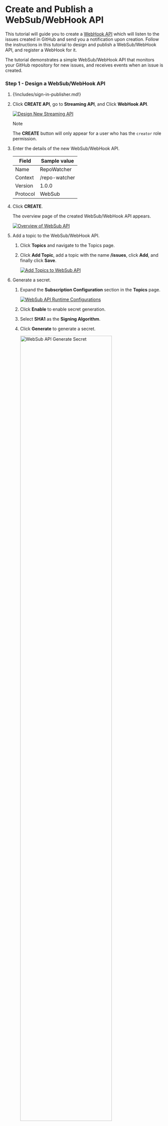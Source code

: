 # Create and Publish a WebSub/WebHook API

This tutorial will guide you to create a [WebHook API]({{base_path}}/design/create-api/create-streaming-api/create-a-websub-streaming-api) which will listen to the issues created in GitHub and send you 
a notification upon creation. Follow the instructions in this tutorial to design and publish a WebSub/WebHook API, and 
register a WebHook for it.

The tutorial demonstrates a simple WebSub/WebHook API that monitors your GitHub repository for new issues, and receives events when an issue is created.

### Step 1 - Design a WebSub/WebHook API

1.  {!includes/sign-in-publisher.md!}

2.  Click **CREATE API**, go to **Streaming API**, and Click **WebHook API**.

    [![Design New Streaming API]({{base_path}}/assets/img/design/create-api/streaming-api/design-new-streaming-api.png)]({{base_path}}/assets/img/design/create-api/streaming-api/design-new-streaming-api.png)

    <html><div class="admonition note">
      <p class="admonition-title">Note</p>
      <p>The <b>CREATE</b> button will only appear for a user who has the <code>creator</code> role permission.</p>
      </div>
    </html>

3.  Enter the details of the new WebSub/WebHook API.

     <table>
     <thead>
     <tr>
     <th><b>Field</b></th>
     <th><b>Sample value</b></th>
     </tr>
     </thead>
     <tbody>
     <tr>
     <td>Name</td>
     <td>RepoWatcher</td>
     </tr>
     <tr>
     <td>Context</td>
     <td>/repo-watcher</td>
     </tr>
     <tr>
     <td>Version</td>
     <td>1.0.0</td>
     </tr>
     <tr>
     <td>Protocol</td>
     <td>WebSub</td>
     </tr>
     </tbody>
     </table>

4.  Click **CREATE**. 

     The overview page of the created WebSub/WebHook API appears.

     [![Overview of WebSub API]({{base_path}}/assets/img/tutorials/streaming-api/websub-api-overview.png)]({{base_path}}/assets/img/tutorials/streaming-api/websub-api-overview.png)

5. Add a topic to the WebSub/WebHook API.

     1. Click **Topics** and navigate to the Topics page.

     2. Click **Add Topic**, add a topic with the name **/issues**, click **Add**, and finally click **Save**.

           [![Add Topics to WebSub API]({{base_path}}/assets/img/tutorials/streaming-api/websub-api-add-topic.png)]({{base_path}}/assets/img/tutorials/streaming-api/websub-api-add-topic.png)

6. Generate a secret.
     
      1. Expand the **Subscription Configuration** section in the **Topics** page.

           [![WebSub API Runtime Configurations]({{base_path}}/assets/img/tutorials/streaming-api/enable-secret-generation.png)]({{base_path}}/assets/img/tutorials/streaming-api/enable-secret-generation.png)

      2. Click **Enable** to enable secret generation.

      3. Select **SHA1** as the **Signing Algorithm**.
     
      4. Click **Generate** to generate a secret.

           <a href="{{base_path}}/assets/img/tutorials/streaming-api/websub-api-generate-secret.png"><img src="{{base_path}}/assets/img/tutorials/streaming-api/websub-api-generate-secret.png" width="80%" alt="WebSub API Generate Secret"></a>

      5. Copy the generated secret. 
      
           Let's refer to the generated secret as `[generated_secret]`.

      6. Click **Save**.

7. Attach business plans to the WebSub/WebHook API.

      1. Click **Portal Configurations** and click **Subscriptions** to navigate to the Business Plans page.

      2. Select **AsyncWHGold** and click on **Save**.

           <a href="{{base_path}}/assets/img/tutorials/streaming-api/websub-api-subscriptions.png"><img src="{{base_path}}/assets/img/tutorials/streaming-api/websub-api-subscriptions.png" width="80%" alt="Subscriptions of Websub API"></a>

Now, you have created and configured the WebSub API (WebHook API) successfully.

### Step 2 - Forward a Public URL

A public URL should be forwarded to `localhost:9021`, so that your local server can be accessible to the WebHook provider (GitHub). [ngrok](https://ngrok.com) can be used for this purpose.

1. Download [ngrok](https://ngrok.com/download), and start it. 

      This will forward a public URL to `localhost:9021`.

     ```sh
     ./ngrok http 9021
     ```

2. Copy the HTTP URL that is forwarded to `http://localhost:9021`, as shown in ngrok's terminal. 

      In the following example, it is `http://3b1*******c9.ngrok.io`.

     ``` string
     Forwarding                    http://3b1*******c9.ngrok.io -> http://localhost:9021
     Forwarding                    https://3b1*******c9.ngrok.io -> http://localhost:9021
     ```

### Step 3 - Add a WebHook to your GitHub Repository

<div class="admonition note">
     <p class="admonition-title">Note</p>
     <p>You can use an existing GitHub repository of yours, or create a new one for this purpose.</p>
</div>

1. Go to **Settings** of your GitHub repository.

2. Click **WebHooks**, navigate to the WebHooks page, and click **Add WebHook**.

      [![GitHub Webhooks Page]({{base_path}}/assets/img/tutorials/streaming-api/github-webhooks-page.png)]({{base_path}}/assets/img/tutorials/streaming-api/github-webhooks-page.png)

3. Configure the WebHook.

     1. Go back to the WSO2 API Publisher, click **Topics** to navigate to the Topics page, and expand the **/issues** topic. 
     
     2. Copy the **Callback URL**.

          ```string
          https://{GATEWAY_HOST}:9021/repo-watcher/1.0.0/webhooks_events_receiver_resource?topic=/issues
          ```

     3. Go back to your GitHub repository's **WebHooks** page. 
      
           Provide the following values.

          <table>
          <thead>
          <tr>
          <th><b>Field</b></th>
          <th><b>Value</b></th>
          </tr>
          </thead>
          <tbody>
          <tr>
          <td>Payload URL</td>
          <td>
          <code>http://3b1*******c9.ngrok.io/repo-watcher/1.0.0/webhooks_events_receiver_resource?topic=/issues</code>
          <p>This is obtained by replacing <code>https://{GATEWAY_HOST}:9021</code> part of the **/issues** topic's <b>Callback URL</b>, with the forwarding HTTP URL from ngrock (For example, <code>http://3b1*******c9.ngrok.io</code>). </p>
          </td>
          </tr>
          <tr>
          <td>Content type</td>
          <td>application/json</td>
          </tr>
          <tr>
          <td>Secret</td>
          <td>
          <code>`[generated_secret]`</code>
          <p>This is the secret you obtained from the <b>Subscription Configuration</b> section of the WebSub/WebHook API's <b>Topics</b>.</p>
          </td>
          </tr>
          <tr>
          <td>Which events would you like to trigger this WebHook?</td>
          <td>
          <p>Select <b>Let me select individual events</b>, and check <b>Issues</b>.</p>
          </td>
          </tr>
          </tbody>
          </table>

          [![GitHub Select Event Type]({{base_path}}/assets/img/tutorials/streaming-api/github-webhooks-select-issues.png)]({{base_path}}/assets/img/tutorials/streaming-api/github-webhooks-select-issues.png)

     3. Click **Add WebHook**.


### Step 4 - Publish the WebSub/WebHook API

1. Go to WSO2 API Publisher. 

2. Click **Lifecycle** to navigate to the API lifecycle.

3. Click **PUBLISH** to publish the API to the API Developer Portal.

4. Click **Deployments** to navigate to the Deployments page.

5. Click **Deploy New Revision**. 

6. Select **Production and Sandbox**, choose **localhost** as the VHost, and click on **Deploy**.

      <a href="{{base_path}}/assets/img/tutorials/streaming-api/streaming-api-deploy-new-revision.png"><img src="{{base_path}}/assets/img/tutorials/streaming-api/streaming-api-deploy-new-revision.png" width="80%" alt="Deploy New Revision"></a>

### Step 5 - Create a Callback URL

1. Go to [https://webhook.site.org](https://webhook.site).

2. Click **New**, leave the default values, and click **Create**. 

      A unique URL will be created for you. 

     [![Create Callback URL]({{base_path}}/assets/img/tutorials/streaming-api/websub-api-create-callback-url.png)]({{base_path}}/assets/img/tutorials/streaming-api/websub-api-create-callback-url.png)

3. Click **Copy to clipboard** which is next to **Your unique URL**.

      [![Copy Callback URL]({{base_path}}/assets/img/tutorials/streaming-api/websub-api-copy-callback-url.png)]({{base_path}}/assets/img/tutorials/streaming-api/websub-api-copy-callback-url.png)

4. URL-encode the unique URL that you copied. 

      Let's refer to the URL-encode unique URL as `[encoded_hub_callback]`.

5. Leave the webpage open as you will need to come back to it again.

### Step 6 - Invoke the WebSub/WebHook API

1. {!includes/sign-in-devportal.md!}

2. Click on the WebSub/WebHook API. 

      The API overview appears.

3. Subscribe to the API.

    1. Click **Subscriptions** to go to the Subscriptions page and click **SUBSCRIPTION & KEY GENERATION WIZARD**.
    
           This wizard takes you through the steps of creating a new application, subscribing, generating keys, and generating an access token to invoke the API. 

           <div class="admonition note">
           <p class="admonition-title">Note</p>
           <p> 
           You can use any application (e.g., JWT or OAuth) to subscribe to the API.
           </p>
           </div>

           [![Key Generation Wizard]({{base_path}}/assets/img/tutorials/streaming-api/streaming-api-key-generation-wizard.png)]({{base_path}}/assets/img/tutorials/streaming-api/streaming-api-key-generation-wizard.png)

    2. Copy the authorization token that appears, and click **FINISH**.

         [![Authorization Token]({{base_path}}/assets/img/tutorials/streaming-api/streaming-api-subscription-token.png)]({{base_path}}/assets/img/tutorials/streaming-api/streaming-api-subscription-token.png)

4. Try out the operations.

     1. Subscribe to the **/issues** topic.

          1. Subscribe the callback URL with the **/issues** topic by executing the following cURL command. Replace `[encoded_hub_callback]` and `accesstoken` with the values you have obtained.

               ``` bash
               curl -X POST 'http://localhost:8280/repo-watcher/1.0.0' -H 'Content-Type: application/x-www-form-urlencoded' -d 'hub.topic=%2Fissues' -d 'hub.callback=[encoded_hub_callback]' -d 'hub.mode=subscribe' -d 'hub.secret=newValue' -d 'hub.lease_seconds=50000000' -H 'Authorization: Bearer [accesstoken]'
               ```
     
           2. Click **Subscriptions** to go to the Subscriptions page of your application in the Developer Portal. 
     
           3. Click the WebSub API's subscription entry. This will list down the subscription that you just made.
     
           4. Go to your GitHub repo and create a new issue. This will trigger the GitHub WebHook you have created.
     
           5. Go back to the webpage at [https://webhook.site.org](https://webhook.site), where you created the callback URL. A new request which denotes the issue creation would have appeared.

               [![Received Event]({{base_path}}/assets/img/tutorials/streaming-api/websub-api-received-event.png)]({{base_path}}/assets/img/tutorials/streaming-api/websub-api-received-event.png)
     
     2. Unsubscribe from the **/issues** topic.

           Unsubscribe the callback URL from the **/issues** topic by executing the following cURL command. 
           
           Replace `[encoded_hub_callback]` and `accesstoken` with the values you have obtained.

          ``` bash
          curl -X POST 'http://localhost:8280/repo-watcher/1.0.0?hub.callback=[encoded_hub_callback]&hub.mode=unsubscribe&hub.secret=newValue&hub.lease_seconds=50000000&hub.topic=/issues' -H "Authorization: Bearer [accesstoken]"
          ```

You have successfully created and published your first WebSub/WebHook API, subscribed to it, obtained an access token for testing, created a subscription to a WebHook, and tested your API with the access token.

!!! note
    WSO2 API Manager also supports subscription requests with `application/x-www-form-urlencoded` content type, which adheres to the standards specified by [W3C](https://www.w3.org/TR/websub/). This allows you to pass the hub parameters in the request body by passing them as form data. API Manager also supports optional subscriber verification of intent for this type of requests. This can be enabled by adding the property `enableSubscriberVerification` with the value set to `true` at the Publisher Portal. The default value is set to `false`. In later versions, this can be directly enabled by changing the WebSub Configurations in the API Configurations panel.
